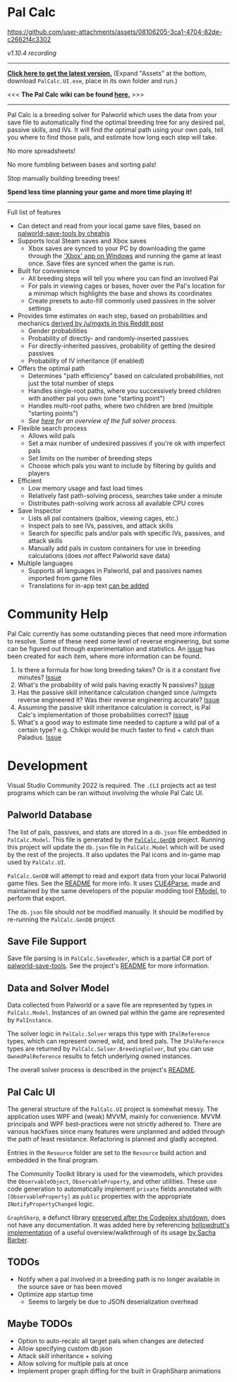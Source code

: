 # Pal Calc

https://github.com/user-attachments/assets/08106205-3ca1-4704-82de-c2662f4c3302

_v1.10.4 recording_

---

**[Click here to get the latest version.](https://github.com/tylercamp/palcalc/releases/latest)** (Expand "Assets" at the bottom, download `PalCalc.UI.exe`, place in its own folder and run.)

<<< **The Pal Calc wiki can be found [here.](https://github.com/tylercamp/palcalc/wiki)** >>>

---

Pal Calc is a breeding solver for Palworld which uses the data from your save file to automatically find the optimal breeding tree for any desired pal, passive skills, and IVs. It will find _the_ optimal path using your own pals, tell you where to find those pals, and estimate how long each step will take.

No more spreadsheets!

No more fumbling between bases and sorting pals!

Stop manually building breeding trees!

**Spend less time planning your game and more time playing it!**

---

Full list of features

- Can detect and read from your local game save files, based on [palworld-save-tools by cheahjs](https://github.com/cheahjs/palworld-save-tools)
- Supports local Steam saves and Xbox saves
  - Xbox saves are synced to your PC by downloading the game through the ['Xbox' app on Windows](https://apps.microsoft.com/detail/9mv0b5hzvk9z) and running the game at least once. Save files are synced when the game is run.
- Built for convenience
  - All breeding steps will tell you where you can find an involved Pal
  - For pals in viewing cages or bases, hover over the Pal's location for a minimap which highlights the base and shows its coordinates
  - Create presets to auto-fill commonly used passives in the solver settings
- Provides time estimates on each step, based on probabilities and mechanics [derived by /u/mgxts in this Reddit post](https://www.reddit.com/r/Palworld/comments/1af9in7/passive_skill_inheritance_mechanics_in_breeding/)
  - Gender probabilities
  - Probability of directly- and randomly-inserted passives
  - For directly-inherited passives, probability of getting the desired passives
  - Probability of IV inheritance (if enabled)
- Offers the optimal path
  - Determines "path efficiency" based on calculated probabilities, not just the total number of steps
  - Handles single-root paths, where you successively breed children with another pal you own (one "starting point")
  - Handles multi-root paths, where two children are bred (multiple "starting points")
  - _See [here](./PalCalc.Solver/README.md) for an overview of the full solver process._
- Flexible search process
  - Allows wild pals
  - Set a max number of undesired passives if you're ok with imperfect pals
  - Set limits on the number of breeding steps
  - Choose which pals you want to include by filtering by guilds and players
- Efficient
  - Low memory usage and fast load times
  - Relatively fast path-solving process, searches take under a minute
  - Distributes path-solving work across all available CPU cores
- Save Inspector
  - Lists all pal containers (palbox, viewing cages, etc.)
  - Inspect pals to see IVs, passives, and attack skills
  - Search for specific pals and/or pals with specific IVs, passives, and attack skills
  - Manually add pals in custom containers for use in breeding calculations (does _not_ affect Palworld save data)
- Multiple languages
  - Supports all languages in Palworld, pal and passives names imported from game files
  - Translations for in-app text [can be added](./PalCalc.UI/Localization/README.md)

# Community Help

Pal Calc currently has some outstanding pieces that need more information to resolve. Some of these need some level of reverse engineering, but some can be figured out through experimentation and statistics. An [issue](https://github.com/tylercamp/palcalc/issues) has been created for each item, where more information can be found.

1. Is there a formula for how long breeding takes? Or is it a constant five minutes? [Issue](https://github.com/tylercamp/palcalc/issues/2)
2. What's the probability of wild pals having exactly N passives? [Issue](https://github.com/tylercamp/palcalc/issues/4)
3. Has the passive skill inheritance calculation changed since /u/mgxts reverse engineered it? Was their reverse engineering accurate? [Issue](https://github.com/tylercamp/palcalc/issues/7)
4. Assuming the passive skill inheritance calculation is correct, is Pal Calc's implementation of those probabilities correct? [Issue](https://github.com/tylercamp/palcalc/issues/8)
5. What's a good way to estimate time needed to capture a wild pal of a certain type? e.g. Chikipi would be much faster to find + catch than Paladius. [Issue](https://github.com/tylercamp/palcalc/issues/10)

# Development

Visual Studio Community 2022 is required. The `.CLI` projects act as test programs which can be ran without involving the whole Pal Calc UI.

## Palworld Database

The list of pals, passives, and stats are stored in a `db.json` file embedded in `PalCalc.Model`. This file is generated by the [`PalCalc.GenDB`](./PalCalc.GenDB/) project. Running this project will update the `db.json` file in `PalCalc.Model` which will be used by the rest of the projects. It also updates the Pal icons and in-game map used by `PalCalc.UI`.

`PalCalc.GenDB` will attempt to read and export data from your local Palworld game files. See the [README](./PalCalc.GenDB/README.md) for more info. It uses [CUE4Parse](https://github.com/FabianFG/CUE4Parse), made and maintained by the same developers of the popular modding tool [FModel](https://fmodel.app/), to perform that export.

The `db.json` file should _not_ be modified manually. It should be modified by re-running the `PalCalc.GenDB` project.

## Save File Support

Save file parsing is in `PalCalc.SaveReader`, which is a partial C# port of [palworld-save-tools](https://github.com/cheahjs/palworld-save-tools). See the project's [README](./PalCalc.SaveReader/) for more information.

## Data and Solver Model

Data collected from Palworld or a save file are represented by types in `PalCalc.Model`. Instances of an owned pal within the game are represented by `PalInstance`.

The solver logic in `PalCalc.Solver` wraps this type with `IPalReference` types, which can represent owned, wild, and bred pals. The `IPalReference` types are returned by `PalCalc.Solver.BreedingSolver`, but you can use `OwnedPalReference` results to fetch underlying owned instances.

The overall solver process is described in the project's [README](./PalCalc.Solver/).

## Pal Calc UI

The general structure of the `PalCalc.UI` project is somewhat messy. The application uses WPF and (weak) MVVM, mainly for convenience. MVVM principals and WPF best-practices were not strictly adhered to. There are various hackfixes since many features were unplanned and added through the path of least resistance. Refactoring is planned and gladly accepted.

Entries in the `Resource` folder are set to the `Resource` build action and embedded in the final program.

The Community Toolkit library is used for the viewmodels, which provides the `ObservableObject`, `ObservableProperty`, and other utilities. These use code generation to automatically implement `private` fields annotated with `[ObservableProperty]` as `public` properties with the appropriate `INotifyPropertyChanged` logic.

`GraphSharp`, a defunct library [preserved after the Codeplex shutdown](https://github.com/NinetailLabs/GraphSharp), does not have any documentation. It was added here by referencing [hollowdrutt's implementation](https://github.com/hollowdrutt/GraphSharpDemo) of a useful overview/walkthrough of its usage [by Sacha Barber](https://sachabarbs.wordpress.com/2010/08/31/pretty-cool-graphs-in-wpf/).

## TODOs
- Notify when a pal involved in a breeding path is no longer available in the source save or has been moved
- Optimize app startup time
  - Seems to largely be due to JSON deserialization overhead

## Maybe TODOs
- Option to auto-recalc all target pals when changes are detected
- Allow specifying custom db.json
- Attack skill inheritance + solving
- Allow solving for multiple pals at once
- Implement proper graph diffing for the built in GraphSharp animations
